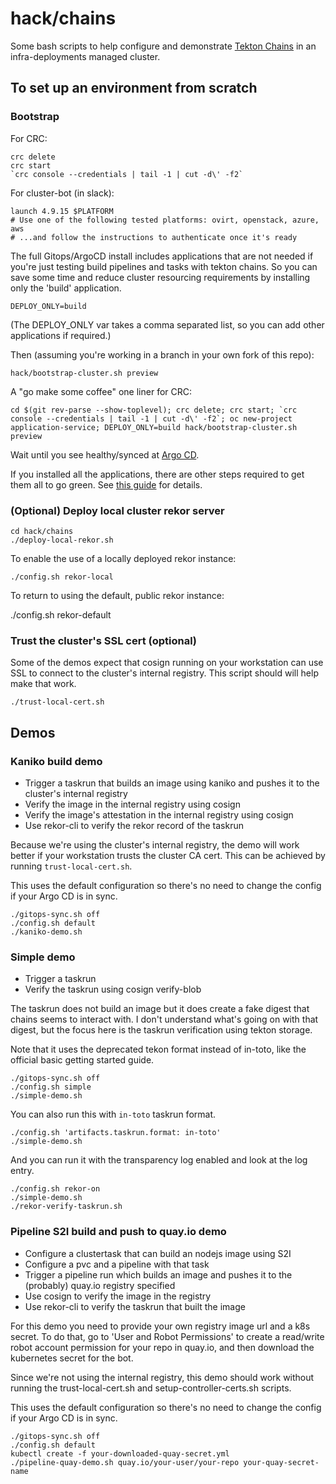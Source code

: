 hack/chains
===========

Some bash scripts to help configure and demonstrate [Tekton
Chains](https://github.com/tektoncd/chains) in an infra-deployments managed
cluster.


To set up an environment from scratch
-------------------------------------

### Bootstrap

For CRC:

    crc delete
    crc start
    `crc console --credentials | tail -1 | cut -d\' -f2`

For cluster-bot (in slack):

    launch 4.9.15 $PLATFORM
    # Use one of the following tested platforms: ovirt, openstack, azure, aws
    # ...and follow the instructions to authenticate once it's ready

The full Gitops/ArgoCD install includes applications that are not needed if
you're just testing build pipelines and tasks with tekton chains. So you can
save some time and reduce cluster resourcing requirements by installing only
the 'build' application.

    DEPLOY_ONLY=build

(The DEPLOY_ONLY var takes a comma separated list, so you can add other
applications if required.)

Then (assuming you're working in a branch in your own fork
of this repo):

    hack/bootstrap-cluster.sh preview

A "go make some coffee" one liner for CRC:

    cd $(git rev-parse --show-toplevel); crc delete; crc start; `crc console --credentials | tail -1 | cut -d\' -f2`; oc new-project application-service; DEPLOY_ONLY=build hack/bootstrap-cluster.sh preview

Wait until you see healthy/synced at [Argo CD](https://openshift-gitops-server-openshift-gitops.apps-crc.testing/applications).

If you installed all the applications, there are other steps required to get
them all to go green. See [this
guide](https://coreos.slack.com/files/T027F3GAJ/F036QJ81LLU) for details.


### (Optional) Deploy local cluster rekor server

    cd hack/chains
    ./deploy-local-rekor.sh

To enable the use of a locally deployed rekor instance:

    ./config.sh rekor-local

To return to using the default, public rekor instance:

   ./config.sh rekor-default


### Trust the cluster's SSL cert (optional)

Some of the demos expect that cosign running on your workstation can use SSL
to connect to the cluster's internal registry. This script should will help
make that work.

    ./trust-local-cert.sh


Demos
-----

### Kaniko build demo

- Trigger a taskrun that builds an image using kaniko and pushes it to
    the cluster's internal registry
- Verify the image in the internal registry using cosign
- Verify the image's attestation in the internal registry using cosign
- Use rekor-cli to verify the rekor record of the taskrun

Because we're using the cluster's internal registry, the demo will work better
if your workstation trusts the cluster CA cert. This can be achieved by
running `trust-local-cert.sh`.

This uses the default configuration so there's no need to change the config if
your Argo CD is in sync.

    ./gitops-sync.sh off
    ./config.sh default
    ./kaniko-demo.sh


### Simple demo

- Trigger a taskrun
- Verify the taskrun using cosign verify-blob

The taskrun does not build an image but it does create a fake digest that
chains seems to interact with. I don't understand what's going on with that
digest, but the focus here is the taskrun verification using tekton storage.

Note that it uses the deprecated tekon format instead of in-toto, like the
official basic getting started guide.

    ./gitops-sync.sh off
    ./config.sh simple
    ./simple-demo.sh

You can also run this with `in-toto` taskrun format.

    ./config.sh 'artifacts.taskrun.format: in-toto'
    ./simple-demo.sh

And you can run it with the transparency log enabled and look at the log
entry.

    ./config.sh rekor-on
    ./simple-demo.sh
    ./rekor-verify-taskrun.sh


### Pipeline S2I build and push to quay.io demo

- Configure a clustertask that can build an nodejs image using S2I
- Configure a pvc and a pipeline with that task
- Trigger a pipeline run which builds an image and pushes it to the
    (probably) quay.io registry specified
- Use cosign to verify the image in the registry
- Use rekor-cli to verify the taskrun that built the image

For this demo you need to provide your own registry image url and a k8s
secret. To do that, go to 'User and Robot Permissions' to create a read/write
robot account permission for your repo in quay.io, and then download the
kubernetes secret for the bot.

Since we're not using the internal registry, this demo should work without
running the trust-local-cert.sh and setup-controller-certs.sh scripts.

This uses the default configuration so there's no need to change the config if
your Argo CD is in sync.

    ./gitops-sync.sh off
    ./config.sh default
    kubectl create -f your-downloaded-quay-secret.yml
    ./pipeline-quay-demo.sh quay.io/your-user/your-repo your-quay-secret-name
